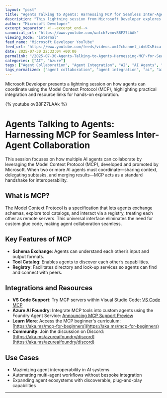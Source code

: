 ```yaml
---
layout: "post"
title: "Agents Talking to Agents: Harnessing MCP for Seamless Inter-Agent Collaboration"
description: "This lightning session from Microsoft Developer explores how the Model Context Protocol (MCP) enables multiple AI agents to coordinate efficiently by acting as a universal handshake for context sharing, task delegation, and result merging. Learn how MCP’s schema, tool catalog, and registry empower agents to communicate as remote servers and integrate capabilities without custom code. The video demonstrates practical resources, integration in Visual Studio Code, and links to MCP and Azure AI Foundry Agent Service documentation."
author: "Microsoft Developer"
excerpt_separator: <!--excerpt_end-->
canonical_url: "https://www.youtube.com/watch?v=ovB8FZ7LAAk"
viewing_mode: "internal"
feed_name: "Microsoft Developer YouTube"
feed_url: "https://www.youtube.com/feeds/videos.xml?channel_id=UCsMica-v34Irf9KVTh6xx-g"
date: 2025-07-30 22:33:04 +00:00
permalink: "/2025-07-30-Agents-Talking-to-Agents-Harnessing-MCP-for-Seamless-Inter-Agent-Collaboration.html"
categories: ["AI", "Azure"]
tags: ["Agent Collaboration", "Agent Integration", "AI", "AI Agents", "Azure", "Azure AI Foundry", "Cloud Computing", "Context Sharing", "Delegation", "Dev", "Development", "Foundry Agent Service", "Inter Agent Communication", "MCP", "Microsoft", "Model Context Protocol", "Remote Servers", "Result Merging", "Schema Registry", "Tech", "Technology", "Tool Catalog", "Videos", "Visual Studio Code"]
tags_normalized: ["agent collaboration", "agent integration", "ai", "ai agents", "azure", "azure ai foundry", "cloud computing", "context sharing", "delegation", "dev", "development", "foundry agent service", "inter agent communication", "mcp", "microsoft", "model context protocol", "remote servers", "result merging", "schema registry", "tech", "technology", "tool catalog", "videos", "visual studio code"]
---
```


Microsoft Developer presents a lightning session on how agents can coordinate using the Model Context Protocol (MCP), highlighting practical integration and resource links for hands-on exploration.<!--excerpt_end-->

{% youtube ovB8FZ7LAAk %}

# Agents Talking to Agents: Harnessing MCP for Seamless Inter-Agent Collaboration

This session focuses on how multiple AI agents can collaborate by leveraging the Model Context Protocol (MCP), developed and promoted by Microsoft. When two or more AI agents must coordinate—sharing context, delegating subtasks, and merging results—MCP acts as a standard handshake for interoperability.

## What is MCP?

The Model Context Protocol is a specification that lets agents exchange schemas, explore tool catalogs, and interact via a registry, treating each other as remote servers. This universal interface eliminates the need for custom glue code, making agent collaboration seamless.

## Key Features of MCP

- **Schema Exchange**: Agents can understand each other’s input and output formats.
- **Tool Catalog**: Enables agents to discover each other’s capabilities.
- **Registry**: Facilitates directory and look-up services so agents can find and connect with peers.

## Integrations and Resources

- **VS Code Support**: Try MCP servers within Visual Studio Code: [VS Code MCP](https://code.visualstudio.com/mcp)
- **Azure AI Foundry**: Integrate MCP tools into custom agents using the Foundry Agent Service: [Announcing MCP Support Preview](https://devblogs.microsoft.com/foundry/announcing-model-context-protocol-support-preview-in-azure-ai-foundry-agent-service/)
- **Learn More**: Access the MCP beginner's curriculum: [https://aka.ms/mcp-for-beginners](https://aka.ms/mcp-for-beginners)
- **Community**: Join the discussion on Discord: [https://aka.ms/azureaifoundry/discord](https://aka.ms/azureaifoundry/discord)

## Use Cases

- Mazimizing agent interoperability in AI systems
- Automating multi-agent workflows without bespoke integration
- Expanding agent ecosystems with discoverable, plug-and-play capabilities

---
